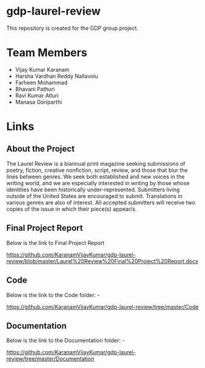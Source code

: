 # gdp-laurel-review
This repository is created for the GDP group project.

# Team Members

- Vijay Kumar Karanam
- Harsha Vardhan Reddy Nallavolu
- Farheen Mohammad
- Bhavani Pathuri
- Ravi Kumar Atluri
- Manasa Goriparthi

# Links

## About the Project

The Laurel Review is a biannual print magazine seeking submissions of poetry, fiction, creative nonfiction, script, review, and those that blur the lines between genres. We seek both established and new voices in the writing world, and we are especially interested in writing by those whose identities have been historically under-represented. Submitters living outside of the United States are encouraged to submit. Translations in various genres are also of interest. All accepted submitters will receive two copies of the issue in which their piece(s) appear/s.

## Final Project Report

Below is the link to Final Project Report

<https://github.com/KaranamVijayKumar/gdp-laurel-review/blob/master/Laurel%20Review%20Final%20Project%20Report.docx>

## Code

Below is the link to the Code folder: -

<https://github.com/KaranamVijayKumar/gdp-laurel-review/tree/master/Code>

## Documentation

Below is the link to the Documentation folder: -

<https://github.com/KaranamVijayKumar/gdp-laurel-review/tree/master/Documentation>
